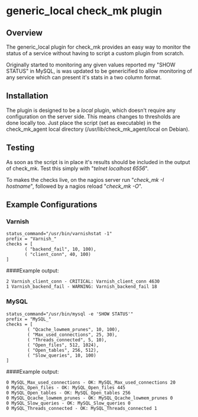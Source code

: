 # generic_local check_mk plugin

## Overview
The generic_local plugin for check_mk provides an easy way to monitor the status
of a service without having to script a custom plugin from scratch.

Originally started to monitoring any given values reported my "SHOW STATUS" in
MySQL, is was updated to be genericified to allow monitoring of any service
which can present it's stats in a two column format.

## Installation
The plugin is designed to be a *local* plugin, which doesn't require any
configuration on the server side. This means changes to thresholds are done
locally too. Just place the script (set as executable) in the check_mk_agent local
directory (/usr/lib/check_mk_agent/local on Debian).

## Testing
As soon as the script is in place it's results should be included in the output
of check_mk. Test this simply with "*telnet localhost 6556*".

To makes the checks live, on the nagios server run "*check_mk -I hostname*", 
followed by a nagios reload "*check_mk -O*".

## Example Configurations
### Varnish

```
status_command="/usr/bin/varnishstat -1"
prefix = "Varnish_"
checks = [
       ( "backend_fail", 10, 100),
       ( "client_conn", 40, 100)
]
```

####Example output:

```
2 Varnish_client_conn - CRITICAL: Varnish_client_conn 4630
1 Varnish_backend_fail - WARNING: Varnish_backend_fail 18
```

### MySQL

```
status_command="/usr/bin/mysql -e 'SHOW STATUS'"
prefix = "MySQL_"
checks = [
        ( "Qcache_lowmem_prunes", 10, 100),
        ( "Max_used_connections", 25, 30),
        ( "Threads_connected", 5, 10),
        ( "Open_files", 512, 1024),
        ( "Open_tables", 256, 512),
        ( "Slow_queries", 10, 100)
]
```

####Example output:

```
0 MySQL_Max_used_connections - OK: MySQL_Max_used_connections 20
0 MySQL_Open_files - OK: MySQL_Open_files 445
0 MySQL_Open_tables - OK: MySQL_Open_tables 256
0 MySQL_Qcache_lowmem_prunes - OK: MySQL_Qcache_lowmem_prunes 0
0 MySQL_Slow_queries - OK: MySQL_Slow_queries 0
0 MySQL_Threads_connected - OK: MySQL_Threads_connected 1
```
